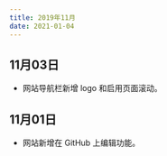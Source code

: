 ```yaml
---
title: 2019年11月
date: 2021-01-04
---
```


## 11月03日
+ 网站导航栏新增 logo 和启用页面滚动。

## 11月01日
+ 网站新增在 GitHub 上编辑功能。





